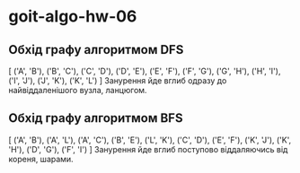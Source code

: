 # goit-algo-hw-06

## Обхід графу алгоритмом DFS

[
('A', 'B'), ('B', 'C'), ('C', 'D'), ('D', 'E'),
('E', 'F'), ('F', 'G'), ('G', 'H'), ('H', 'I'),
('I', 'J'), ('J', 'K'), ('K', 'L')
]
Занурення йде вглиб одразу до найвіддаленішого вузла, ланцюгом.

## Обхід графу алгоритмом BFS

[
('A', 'B'), ('A', 'L'), ('A', 'C'), ('B', 'E'),
('L', 'K'), ('C', 'D'), ('E', 'F'), ('K', 'J'),
('K', 'H'), ('D', 'G'), ('F', 'I')
]
Занурення йде вглиб поступово віддаляючись від кореня, шарами.

